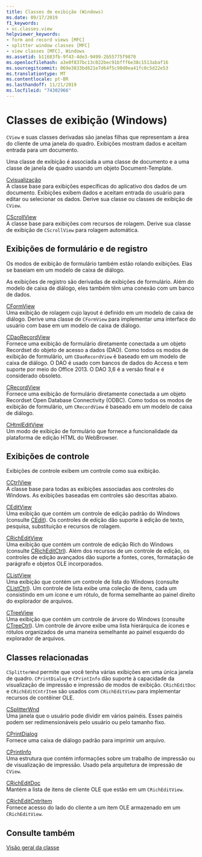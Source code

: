 ```yaml
---
title: Classes de exibição (Windows)
ms.date: 09/17/2019
f1_keywords:
- vc.classes.view
helpviewer_keywords:
- form and record views [MFC]
- splitter window classes [MFC]
- view classes [MFC], Windows
ms.assetid: b11683fb-9f43-4de3-9499-2b55775f9870
ms.openlocfilehash: a3e0f837bc13c022bec91bfff6e38c1513abaf16
ms.sourcegitcommit: 069e3833bd821e7d64f5c98d0ea41fc0c5d22e53
ms.translationtype: MT
ms.contentlocale: pt-BR
ms.lasthandoff: 11/21/2019
ms.locfileid: "74302966"
---
```

# <a name="view-classes-windows"></a>Classes de exibição (Windows)

`CView` e suas classes derivadas são janelas filhas que representam a área do cliente de uma janela do quadro. Exibições mostram dados e aceitam entrada para um documento.

Uma classe de exibição é associada a uma classe de documento e a uma classe de janela de quadro usando um objeto Document-Template.

[Cvisualização](../mfc/reference/cview-class.md)<br/>
A classe base para exibições específicas do aplicativo dos dados de um documento. Exibições exibem dados e aceitam entrada do usuário para editar ou selecionar os dados. Derive sua classe ou classes de exibição de `CView`.

[CScrollView](../mfc/reference/cscrollview-class.md)<br/>
A classe base para exibições com recursos de rolagem. Derive sua classe de exibição de `CScrollView` para rolagem automática.

## <a name="form-and-record-views"></a>Exibições de formulário e de registro

Os modos de exibição de formulário também estão rolando exibições. Elas se baseiam em um modelo de caixa de diálogo.

As exibições de registro são derivadas de exibições de formulário. Além do modelo de caixa de diálogo, eles também têm uma conexão com um banco de dados.

[CFormView](../mfc/reference/cformview-class.md)<br/>
Uma exibição de rolagem cujo layout é definido em um modelo de caixa de diálogo. Derive uma classe de `CFormView` para implementar uma interface do usuário com base em um modelo de caixa de diálogo.

[CDaoRecordView](../mfc/reference/cdaorecordview-class.md)<br/>
Fornece uma exibição de formulário diretamente conectada a um objeto Recordset do objeto de acesso a dados (DAO). Como todos os modos de exibição de formulário, um `CDaoRecordView` é baseado em um modelo de caixa de diálogo. O DAO é usado com bancos de dados do Access e tem suporte por meio do Office 2013. O DAO 3,6 é a versão final e é considerado obsoleto.

[CRecordView](../mfc/reference/crecordview-class.md)<br/>
Fornece uma exibição de formulário diretamente conectada a um objeto Recordset Open Database Connectivity (ODBC). Como todos os modos de exibição de formulário, um `CRecordView` é baseado em um modelo de caixa de diálogo.

[CHtmlEditView](../mfc/reference/chtmleditview-class.md)<br/>
Um modo de exibição de formulário que fornece a funcionalidade da plataforma de edição HTML do WebBrowser.

## <a name="control-views"></a>Exibições de controle

Exibições de controle exibem um controle como sua exibição.

[CCtrlView](../mfc/reference/cctrlview-class.md)<br/>
A classe base para todas as exibições associadas aos controles do Windows. As exibições baseadas em controles são descritas abaixo.

[CEditView](../mfc/reference/ceditview-class.md)<br/>
Uma exibição que contém um controle de edição padrão do Windows (consulte [CEdit](../mfc/reference/cedit-class.md)). Os controles de edição dão suporte à edição de texto, pesquisa, substituição e recursos de rolagem.

[CRichEditView](../mfc/reference/cricheditview-class.md)<br/>
Uma exibição que contém um controle de edição Rich do Windows (consulte [CRichEditCtrl](../mfc/reference/cricheditctrl-class.md)). Além dos recursos de um controle de edição, os controles de edição avançados dão suporte a fontes, cores, formatação de parágrafo e objetos OLE incorporados.

[CListView](../mfc/reference/clistview-class.md)<br/>
Uma exibição que contém um controle de lista do Windows (consulte [CListCtrl](../mfc/reference/clistctrl-class.md)). Um controle de lista exibe uma coleção de itens, cada um consistindo em um ícone e um rótulo, de forma semelhante ao painel direito do explorador de arquivos.

[CTreeView](../mfc/reference/ctreeview-class.md)<br/>
Uma exibição que contém um controle de árvore do Windows (consulte [CTreeCtrl](../mfc/reference/ctreectrl-class.md)). Um controle de árvore exibe uma lista hierárquica de ícones e rótulos organizados de uma maneira semelhante ao painel esquerdo do explorador de arquivos.

## <a name="related-classes"></a>Classes relacionadas

`CSplitterWnd` permite que você tenha várias exibições em uma única janela de quadro. `CPrintDialog` e `CPrintInfo` dão suporte à capacidade da visualização de impressão e impressão de modos de exibição. `CRichEditDoc` e `CRichEditCntrItem` são usados com `CRichEditView` para implementar recursos de contêiner OLE.

[CSplitterWnd](../mfc/reference/csplitterwnd-class.md)<br/>
Uma janela que o usuário pode dividir em vários painéis. Esses painéis podem ser redimensionáveis pelo usuário ou pelo tamanho fixo.

[CPrintDialog](../mfc/reference/cprintdialog-class.md)<br/>
Fornece uma caixa de diálogo padrão para imprimir um arquivo.

[CPrintInfo](../mfc/reference/cprintinfo-structure.md)<br/>
Uma estrutura que contém informações sobre um trabalho de impressão ou de visualização de impressão. Usado pela arquitetura de impressão de `CView`.

[CRichEditDoc](../mfc/reference/cricheditdoc-class.md)<br/>
Mantém a lista de itens de cliente OLE que estão em um `CRichEditView`.

[CRichEditCntrItem](../mfc/reference/cricheditcntritem-class.md)<br/>
Fornece acesso do lado do cliente a um item OLE armazenado em um `CRichEditView`.

## <a name="see-also"></a>Consulte também

[Visão geral da classe](../mfc/class-library-overview.md)
